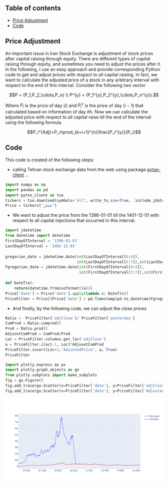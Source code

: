 
## Table of contents
* [Price Adjustment](#Price-Adjustment)
* [Code](#Code)

## Price Adjustment
 An important issue in Iran Stock Exchange is adjustment of stock prices after capital raising through equity. There are different types of capital raising through equity, and sometimes you need to adjust the prices after it. In the following, I use an easy approach and provide corresponding Python code to get and adjust prices with respect to all capital raising. In fact, we want to calculate the adjusted price of a stock in any arbitrary interval with respect to the end of this interval. Consider the following two vector
 ```math
 P = (P_1,P_2,\cdots,P_n) \\
 P^{y} = (P_1^{y},P_2^{y},\cdots,P_n^{y}).
 ```
 Where $P_i$ is the price of day ($i$)  and $P_i^{y}$ is the price of day ($i-1$) that calculated based on information of day $i$th. Now we can calculate the adjusted price with respect to all capital raise till the end of the interval using the following formula
 ```math
 P_i^{Adj}=P_n\prod_{k=i+1}^{n}\frac{P_i^{y}}{P_i}
 ```
## Code
This code is created of the following steps:
* calling Tehran stock exchange data from the web using package [pytse-client](https://pypi.org/project/pytse-client/) ...
```python
import numpy as np
import pandas as pd
import pytse_client as tse
tickers = tse.download(symbols="all", write_to_csv=True,  include_jdate=True)
Price = tickers["قشکر"]
```

* We want to adjust the price from the 1396-01-01 till the 1401-12-01 with respect to all capital injections that occurred in this interval.
```python
import jdatetime
from datetime import datetime
FirstDayOfInterval = '1396-01-01'
LastDayOfInterval = '1401-12-01'

gregorian_date = jdatetime.date(int(LastDayOfInterval[0:4]),
                                int(LastDayOfInterval[5:7]),int(LastDayOfInterval[8:10])).togregorian()
Fgregorian_date = jdatetime.date(int(FirstDayOfInterval[0:4]),
                                 int(FirstDayOfInterval[5:7]),int(FirstDayOfInterval[8:10])).togregorian()

def DateT(a):
    return(datetime.fromisoformat((a)))
Price['date'] = Price['date'].apply(lambda x: DateT(x))
PriceFilter = Price[(Price['date'] > pd.Timestamp(pd.to_datetime(Fgregorian_date))) & (Price['date'] < pd.Timestamp(pd.to_datetime(gregorian_date)))]
```
* And finally, by the following code, we can adjust the close prices
```python
Ratio =  PriceFilter['adjClose']/ PriceFilter['yesterday']
CumProd = Ratio.cumprod()
Prod = Ratio.prod()
AdjusetCumProd = CumProd/Prod
Loc = PriceFilter.columns.get_loc('adjClose')
a = PriceFilter.iloc[-1, Loc]*AdjusetCumProd
PriceFilter.insert(Loc+1,"AdjustedPrice", a, True)
PriceFilter

```
```python
import plotly.express as px 
import plotly.graph_objects as go
from plotly.subplots import make_subplots
fig = go.Figure()
fig.add_trace(go.Scatter(x=PriceFilter['date'], y=PriceFilter['adjClose'],name="BeforAdjust"))
fig.add_trace(go.Scatter(x=PriceFilter['date'], y=PriceFilter['AdjustedPrice'], name="AfterAdjust"))
```
![image info](./newplot.png)
	